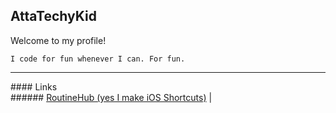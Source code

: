 ## AttaTechyKid
Welcome to my profile!<br>
```
I code for fun whenever I can. For fun.
```
<hr>
#### Links<br>
###### <a href="https://routinehub.co/user/AttaTechyKid-GitHub">RoutineHub (yes I make iOS Shortcuts)</a> | 
